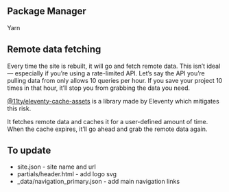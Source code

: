 ## Package Manager
Yarn

## Remote data fetching

Every time the site is rebuilt, it will go and fetch remote data. This isn’t ideal — especially if you’re using a rate-limited API. Let’s say the API you’re pulling data from only allows 10 queries per hour. If you save your project 10 times in that hour, it’ll stop you from grabbing the data you need.

[@11ty/eleventy-cache-assets](https://github.com/11ty/eleventy-cache-assets) is a library made by Eleventy which mitigates this risk.

It fetches remote data and caches it for a user-defined amount of time. When the cache expires, it’ll go ahead and grab the remote data again.

## To update
* site.json - site name and url
* partials/header.html - add logo svg
* _data/navigation_primary.json - add main navigation links
